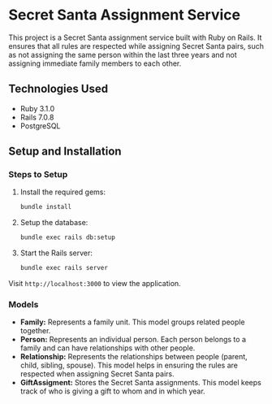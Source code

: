 # Secret Santa Assignment Service

This project is a Secret Santa assignment service built with Ruby on Rails. It ensures that all rules are respected while assigning Secret Santa pairs, such as not assigning the same person within the last three years and not assigning immediate family members to each other.

## Technologies Used

- Ruby 3.1.0
- Rails 7.0.8
- PostgreSQL

## Setup and Installation

### Steps to Setup

1. Install the required gems:

    ```sh
    bundle install
    ```

2. Setup the database:

    ```sh
    bundle exec rails db:setup
    ```

3. Start the Rails server:

    ```sh
    bundle exec rails server
    ```

Visit `http://localhost:3000` to view the application.

### Models

- **Family:** Represents a family unit. This model groups related people together.
- **Person:** Represents an individual person. Each person belongs to a family and can have relationships with other people.
- **Relationship:** Represents the relationships between people (parent, child, sibling, spouse). This model helps in ensuring the rules are respected when assigning Secret Santa pairs.
- **GiftAssigment:** Stores the Secret Santa assignments. This model keeps track of who is giving a gift to whom and in which year.

